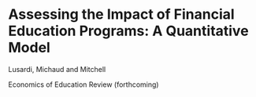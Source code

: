 # Assessing the Impact of Financial Education Programs: A Quantitative Model
Lusardi, Michaud and Mitchell 

Economics of Education Review (forthcoming)



